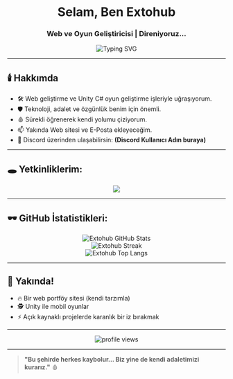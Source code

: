 <h1 align="center">Selam, Ben Extohub</h1>
<h3 align="center">Web ve Oyun Geliştiricisi | Direniyoruz...</h3>

<p align="center">
  <img src="https://readme-typing-svg.demolab.com?font=Courier+Prime&size=24&pause=1000&color=FF0000&center=true&vCenter=true&width=435&lines=Adalet+mi%3F+Kendimiz+Yapıyoruz...;Web+Geliştirici;Oyun+Geliştirici;Yolumu+Kendim+Çiziyorum." alt="Typing SVG" />
</p>

---

## 🕯️ Hakkımda

- 🛠️ Web geliştirme ve Unity C# oyun geliştirme işleriyle uğraşıyorum.
- 🛡️ Teknoloji, adalet ve özgünlük benim için önemli.
- 🩸 Sürekli öğrenerek kendi yolumu çiziyorum.
- 📫 Yakında Web sitesi ve E-Posta ekleyeceğim.
- 🧩 Discord üzerinden ulaşabilirsin: **(Discord Kullanıcı Adın buraya)**

---

## 🕳️ Yetkinliklerim:

<div align="center">
  <img src="https://skillicons.dev/icons?i=html,css,js,react,nodejs,csharp,unity,git,github" />
</div>

---

## 🕶️ GitHub İstatistikleri:

<p align="center">
  <img src="https://github-readme-stats.vercel.app/api?username=extohub&show_icons=true&theme=dark&hide_border=true&icon_color=ff0000&title_color=ff0000" alt="Extohub GitHub Stats" />
  <br />
  <img src="https://github-readme-streak-stats.herokuapp.com/?user=extohub&theme=dark&hide_border=true&fire=ff0000" alt="Extohub Streak" />
  <br />
  <img src="https://github-readme-stats.vercel.app/api/top-langs/?username=extohub&layout=compact&theme=dark&hide_border=true&title_color=ff0000" alt="Extohub Top Langs" />
</p>

---

## 🦂 Yakında!

- 🔥 Bir web portföy sitesi (kendi tarzımla)
- 🕵️ Unity ile mobil oyunlar
- ⚡ Açık kaynaklı projelerde karanlık bir iz bırakmak

---

<p align="center">
  <img src="https://komarev.com/ghpvc/?username=extohub&label=Ziyaretçi&color=ff0000&style=flat" alt="profile views" />
</p>

---

> **"Bu şehirde herkes kaybolur... Biz yine de kendi adaletimizi kurarız."** 🩸
